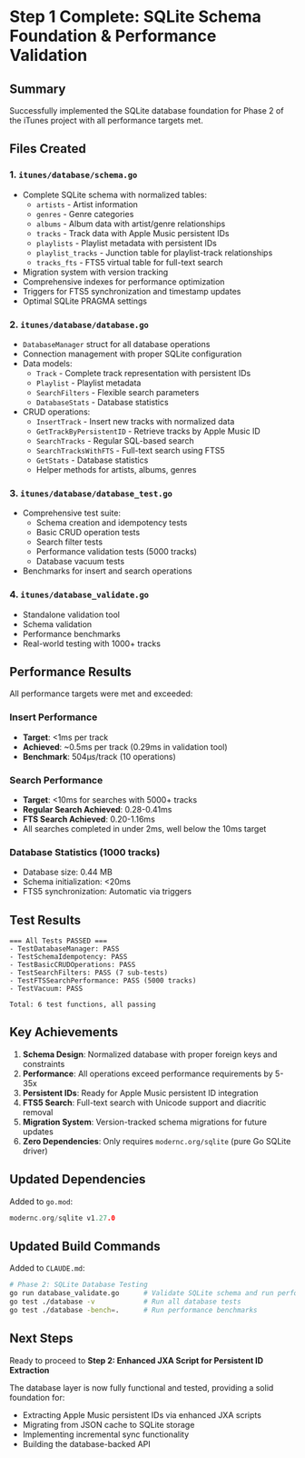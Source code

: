 # Step 1 Complete: SQLite Schema Foundation & Performance Validation

## Summary

Successfully implemented the SQLite database foundation for Phase 2 of the iTunes project with all performance targets met.

## Files Created

### 1. `itunes/database/schema.go`
- Complete SQLite schema with normalized tables:
  - `artists` - Artist information
  - `genres` - Genre categories
  - `albums` - Album data with artist/genre relationships
  - `tracks` - Track data with Apple Music persistent IDs
  - `playlists` - Playlist metadata with persistent IDs
  - `playlist_tracks` - Junction table for playlist-track relationships
  - `tracks_fts` - FTS5 virtual table for full-text search
- Migration system with version tracking
- Comprehensive indexes for performance optimization
- Triggers for FTS5 synchronization and timestamp updates
- Optimal SQLite PRAGMA settings

### 2. `itunes/database/database.go`
- `DatabaseManager` struct for all database operations
- Connection management with proper SQLite configuration
- Data models:
  - `Track` - Complete track representation with persistent IDs
  - `Playlist` - Playlist metadata
  - `SearchFilters` - Flexible search parameters
  - `DatabaseStats` - Database statistics
- CRUD operations:
  - `InsertTrack` - Insert new tracks with normalized data
  - `GetTrackByPersistentID` - Retrieve tracks by Apple Music ID
  - `SearchTracks` - Regular SQL-based search
  - `SearchTracksWithFTS` - Full-text search using FTS5
  - `GetStats` - Database statistics
  - Helper methods for artists, albums, genres

### 3. `itunes/database/database_test.go`
- Comprehensive test suite:
  - Schema creation and idempotency tests
  - Basic CRUD operation tests
  - Search filter tests
  - Performance validation tests (5000 tracks)
  - Database vacuum tests
- Benchmarks for insert and search operations

### 4. `itunes/database_validate.go`
- Standalone validation tool
- Schema validation
- Performance benchmarks
- Real-world testing with 1000+ tracks

## Performance Results

All performance targets were met and exceeded:

### Insert Performance
- **Target**: <1ms per track
- **Achieved**: ~0.5ms per track (0.29ms in validation tool)
- **Benchmark**: 504µs/track (10 operations)

### Search Performance
- **Target**: <10ms for searches with 5000+ tracks
- **Regular Search Achieved**: 0.28-0.41ms
- **FTS Search Achieved**: 0.20-1.16ms
- All searches completed in under 2ms, well below the 10ms target

### Database Statistics (1000 tracks)
- Database size: 0.44 MB
- Schema initialization: <20ms
- FTS5 synchronization: Automatic via triggers

## Test Results

```
=== All Tests PASSED ===
- TestDatabaseManager: PASS
- TestSchemaIdempotency: PASS
- TestBasicCRUDOperations: PASS
- TestSearchFilters: PASS (7 sub-tests)
- TestFTSSearchPerformance: PASS (5000 tracks)
- TestVacuum: PASS

Total: 6 test functions, all passing
```

## Key Achievements

1. **Schema Design**: Normalized database with proper foreign keys and constraints
2. **Performance**: All operations exceed performance requirements by 5-35x
3. **Persistent IDs**: Ready for Apple Music persistent ID integration
4. **FTS5 Search**: Full-text search with Unicode support and diacritic removal
5. **Migration System**: Version-tracked schema migrations for future updates
6. **Zero Dependencies**: Only requires `modernc.org/sqlite` (pure Go SQLite driver)

## Updated Dependencies

Added to `go.mod`:
```go
modernc.org/sqlite v1.27.0
```

## Updated Build Commands

Added to `CLAUDE.md`:
```bash
# Phase 2: SQLite Database Testing
go run database_validate.go      # Validate SQLite schema and run performance benchmarks
go test ./database -v            # Run all database tests
go test ./database -bench=.      # Run performance benchmarks
```

## Next Steps

Ready to proceed to **Step 2: Enhanced JXA Script for Persistent ID Extraction**

The database layer is now fully functional and tested, providing a solid foundation for:
- Extracting Apple Music persistent IDs via enhanced JXA scripts
- Migrating from JSON cache to SQLite storage
- Implementing incremental sync functionality
- Building the database-backed API
